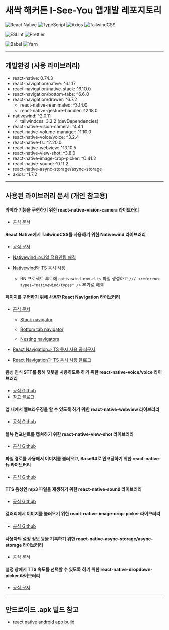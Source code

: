 # 새싹 해커톤 I-See-You 앱개발 레포지토리

![React Native](https://img.shields.io/badge/react_native-%2320232a.svg?style=for-the-badge&logo=react&logoColor=%2361DAFB)
![TypeScript](https://img.shields.io/badge/typescript-%23007ACC.svg?style=for-the-badge&logo=typescript&logoColor=white)
![Axios](https://img.shields.io/badge/axios-5A29E4.svg?style=for-the-badge&logo=axios&logoColor=white)
![TailwindCSS](https://img.shields.io/badge/NativeWind-%2338B2AC.svg?style=for-the-badge&logo=tailwind-css&logoColor=white)

![ESLint](https://img.shields.io/badge/ESLint-4B3263?style=for-the-badge&logo=eslint&logoColor=white)
![Prettier](https://img.shields.io/badge/Prettier-F7B93E?style=for-the-badge&logo=prettier&logoColor=white)

![Babel](https://img.shields.io/badge/Babel-F9DC3e?style=for-the-badge&logo=babel&logoColor=black)
![Yarn](https://img.shields.io/badge/yarn-%232C8EBB.svg?style=for-the-badge&logo=yarn&logoColor=white)

---

## 개발환경 (사용 라이브러리)

- react-native: 0.74.3
- react-navigation/native: ^6.1.17
- react-navigation/native-stack: ^6.10.0
- react-navigation/bottom-tabs: ^6.6.0
- react-navigation/drawer: ^6.7.2
  - react-native-reanimated: ^3.14.0
  - react-native-gesture-handler: ^2.18.0
- nativewind: ^2.0.11
  - tailwindcss: 3.3.2 (devDependencies)
- react-native-vision-camera: ^4.4.1
- react-native-volume-manager: ^1.10.0
- react-native-voice/voice: ^3.2.4
- react-native-fs: ^2.20.0
- react-native-webview: ^13.10.5
- react-native-view-shot: ^3.8.0
- react-native-image-crop-picker: ^0.41.2
- react-native-sound: ^0.11.2
- react-native-async-storage/async-storage
- axios: ^1.7.2

---

## 사용된 라이브러리 문서 (개인 참고용)

#### 카메라 기능을 구현하기 위한 react-native-vision-camera 라이브러리

- [공식 문서](https://react-native-vision-camera.com/docs/guides)

#### React Native에서 TailwindCSS를 사용하기 위한 Nativewind 라이브러리

- [공식 문서](https://www.nativewind.dev/quick-starts/react-native-cli)

- [Nativewind 스타일 적용안됨 해결](https://github.com/nativewind/nativewind/issues/77#issuecomment-2169567817)

- [Nativewind와 TS 동시 사용](https://www.nativewind.dev/getting-started/typescript)

  - RN 프로젝트 루트에 `nativewind-env.d.ts` 파일 생성하고 `/// <reference types="nativewind/types" />` 추가로 해결

#### 페이지를 구현하기 위해 사용한 React Navigation 라이브러리

- [공식 문서](https://reactnavigation.org/docs/getting-started)

  - [Stack navigator](https://reactnavigation.org/docs/hello-react-navigation)

  - [Bottom tab navigator](https://reactnavigation.org/docs/bottom-tab-navigator)

  - [Nesting navigators](https://reactnavigation.org/docs/nesting-navigators/)

- [React Navigation과 TS 동시 사용 공식문서](https://reactnavigation.org/docs/typescript/)
- [React Navigation과 TS 동시 사용 블로그](https://velog.io/@hokim/react-native-2.-%ED%8E%98%EC%9D%B4%EC%A7%80-%EC%9D%B4%EB%8F%99-feat.-tailwind#3-2-%EB%84%A4%EC%9D%B4%ED%8B%B0%EB%B8%8C-%EC%8A%A4%ED%83%9D-%EB%84%A4%EB%B9%84%EA%B2%8C%EC%9D%B4%ED%84%B0)

#### 음성 인식 STT를 통해 챗봇을 사용하도록 하기 위한 react-native-voice/voice 라이브러리

- [공식 Github](https://github.com/react-native-voice/voice)
- [참고 블로그](https://deku.posstree.com/ko/react-native/react-native-voice/)

#### 앱 내에서 웹브라우징을 할 수 있도록 하기 위한 react-native-webview 라이브러리

- [공식 Github](https://github.com/react-native-webview/react-native-webview)

#### 웹뷰 컴포넌트를 캡쳐하기 위한 react-native-view-shot 라이브러리

- [공식 Github](https://github.com/gre/react-native-view-shot)

#### 파일 경로를 사용해서 이미지를 불러오고, Base64로 인코딩하기 위한 react-native-fs 라이브러리

- [공식 Github](https://github.com/itinance/react-native-fs)

#### TTS 음성인 mp3 파일을 재생하기 위한 react-native-sound 라이브러리

- [공식 Github](https://github.com/zmxv/react-native-sound)

#### 갤러리에서 이미지를 불러오기 위한 react-native-image-crop-picker 라이브러리

- [공식 Github](https://github.com/ivpusic/react-native-image-crop-picker)

#### 사용자의 설정 정보 등을 기록하기 위한 react-native-async-storage/async-storage 라이브러리

- [공식 문서](https://react-native-async-storage.github.io/async-storage/docs/install)

#### 설정 창에서 TTS 속도를 선택할 수 있도록 하기 위한 react-native-dropdown-picker 라이브러리

- [공식 문서](https://hossein-zare.github.io/react-native-dropdown-picker-website/)

---

## 안드로이드 .apk 빌드 참고

- [react native android app build](https://velog.io/@gth1123/react-native-android-app-build)
